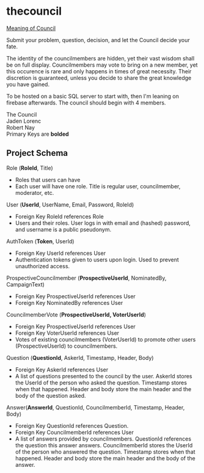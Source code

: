 # thecouncil

[Meaning of Council](https://www.grammarly.com/blog/council-counsel/)

Submit your problem, question, decision, and let the Council decide your fate.

The identity of the councilmembers are hidden, yet their vast wisdom shall be on full display. Councilmembers may vote to bring on a new member, yet this occurence is rare and only happens in times of great necessity. Their discretion is guaranteed, unless you decide to share the great knowledge you have gained. 

To be hosted on a basic SQL server to start with, then I'm leaning on firebase afterwards. The council should begin with 4 members.

The Council  
Jaden Lorenc  
Robert Nay  
Primary Keys are **bolded**

## Project Schema

Role (**RoleId**, Title)  
* Roles that users can have  
* Each user will have one role. Title is regular user, councilmember, moderator, etc.  

User (**UserId**, UserName, Email, Password, RoleId)  
* Foreign Key RoleId references Role  
* Users and their roles. User logs in with email and (hashed) password, and username is a public pseudonym.  
    
AuthToken (**Token**, UserId)  
* Foreign Key UserId references User  
* Authentication tokens given to users upon login. Used to prevent unauthorized access.  

ProspectiveCouncilmember (**ProspectiveUserId**, NominatedBy, CampaignText)  
* Foreign Key ProspectiveUserId references User
* Foreign Key NominatedBy references User

CouncilmemberVote (**ProspectiveUserId, VoterUserId**)  
* Foreign Key ProspectiveUserId references User  
* Foreign Key VoterUserId references User  
* Votes of existing councilmembers (VoterUserId) to promote other users (ProspectiveUserId) to councilmembers.   

Question (**QuestionId**, AskerId, Timestamp, Header, Body)  
* Foreign Key AskerId references User  
* A list of questions presented to the council by the user. AskerId stores the UserId of the person who asked the question. Timestamp stores when that happened. Header and body store the main header and the body of the question asked.  

Answer(**AnswerId**, QuestionId, CouncilmemberId, Timestamp, Header, Body)  
* Foreign Key QuestionId references Question.    
* Foreign Key CouncilmemberId references User  
* A list of answers provided by councilmembers. QuestionId references the question this answer answers. CouncilmemberId stores the UserId of the person who answered the question. Timestamp stores when that happened. Header and body store the main header and the body of the answer.  
  
